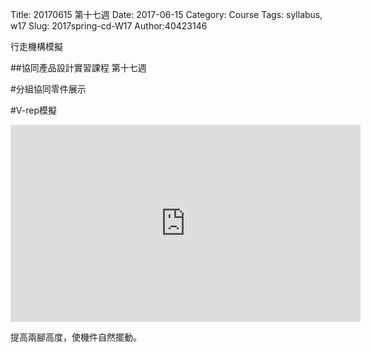 Title: 20170615 第十七週
Date: 2017-06-15
Category: Course
Tags: syllabus, w17
Slug: 2017spring-cd-W17
Author:40423146

行走機構模擬

<!-- PELICAN_END_SUMMARY -->

##協同產品設計實習課程 第十七週

#分組協同零件展示
<link href="./../data/madeleine/src/css/Madeleine.css" rel="stylesheet">
<script src="./../data/madeleine/src/stats.js"></script>
<script src="./../data/madeleine/src/detector.js"></script>
<script src="./../data/madeleine/src/three.min.js"></script>
<script src="./../data/madeleine/src/Madeleine.js"></script>

<div id="target" class="madeleine"></div>

<script>
window.onload = function(){
    var madeleine = new Madeleine({
      target: 'target', // target div id
      data: './../data/w17/2link.stl', // data path
      path: './../data/madeleine/src/' // path to source directory from current html file
    });
}; 
</script>

#V-rep模擬
<iframe width="560" height="315" src="https://www.youtube.com/embed/YBh9bfcbJZ0" frameborder="0" allowfullscreen></iframe>

提高兩腳高度，使機件自然擺動。

